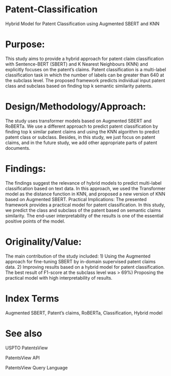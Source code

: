 # Patent-Classification
Hybrid Model for Patent Classification using Augmented SBERT and KNN
# Purpose: 
This study aims to provide a hybrid approach for patent claim classification with Sentence-BERT (SBERT) and K Nearest Neighbours (KNN) and explicitly focuses on the patent’s claims. Patent classification is a multi-label classification task in which the number of labels can be greater than 640 at the subclass level. The proposed framework predicts individual input patent class and subclass based on finding top k semantic similarity patents. 
# Design/Methodology/Approach: 
The study uses transformer models based on Augmented SBERT and RoBERTa. We use a different approach to predict patent classification by finding top k similar patent claims and using the KNN algorithm to predict patent class or subclass. Besides, in this study, we just focus on patent claims, and  in the future study, we add other appropriate parts of patent documents. 
# Findings:
The findings suggest the relevance of hybrid models to predict multi-label classification based on text data. In this approach, we used the Transformer model as the distance function in KNN, and proposed a new version of KNN based on Augmented SBERT. 
Practical Implications: The presented framework provides a practical model for patent classification. In this study, we predict the class and subclass of the patent based on semantic claims similarity. The end-user interpretability of the results is one of the essential positive points of the model. 
# Originality/Value:
The main contribution of the study included: 1) Using the Augmented approach for fine-tuning SBERT by in-domain supervised patent claims data. 2) Improving results based on a hybrid model for patent classification. The best result of F1-score at the subclass level was > 69%) Proposing the practical model with high interpretability of results.
# Index Terms
Augmented SBERT, Patent’s claims, RoBERTa, Classification, Hybrid model
# See also
USPTO PatentsView

PatentsView API

PatentsView Query Language
